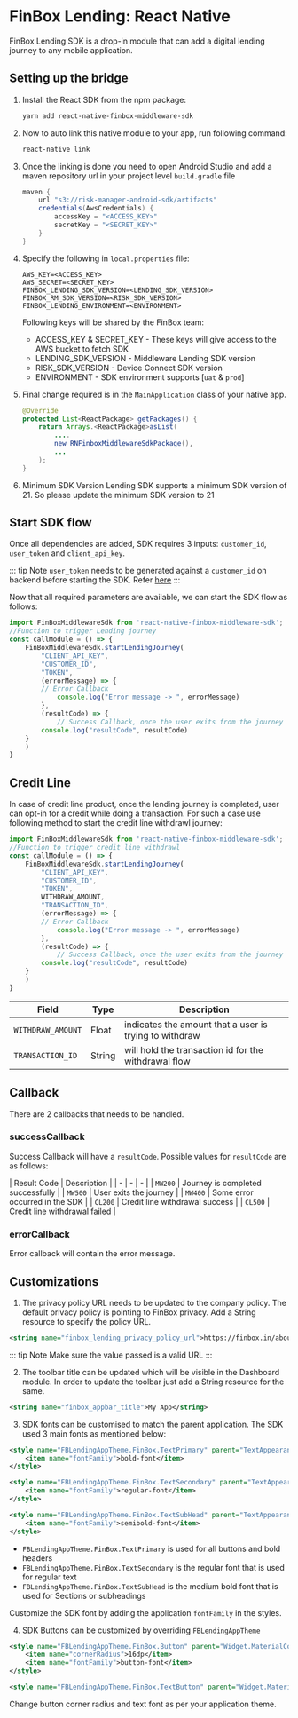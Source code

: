 # FinBox Lending: React Native
FinBox Lending SDK is a drop-in module that can add a digital lending journey to any mobile application.

## Setting up the bridge

1. Install the React SDK from the npm package:
    ```sh
    yarn add react-native-finbox-middleware-sdk
    ```
2. Now to auto link this native module to your app, run following command:
    ```sh
    react-native link
    ```
3. Once the linking is done you need to open Android Studio and add a maven repository url in your project level `build.gradle` file
    ```groovy
    maven {  
        url "s3://risk-manager-android-sdk/artifacts"  
        credentials(AwsCredentials) {  
            accessKey = "<ACCESS_KEY>"
            secretKey = "<SECRET_KEY>"  
        }
    }
    ```
4. Specify the following in `local.properties` file:
    ```
    AWS_KEY=<ACCESS_KEY>
    AWS_SECRET=<SECRET_KEY>
    FINBOX_LENDING_SDK_VERSION=<LENDING_SDK_VERSION>
    FINBOX_RM_SDK_VERSION=<RISK_SDK_VERSION>
    FINBOX_LENDING_ENVIRONMENT=<ENVIRONMENT>
    ```
    
    Following keys will be shared by the FinBox team:

    - ACCESS_KEY & SECRET_KEY - These keys will give access to the AWS bucket to fetch SDK
    - LENDING_SDK_VERSION - Middleware Lending SDK version
    - RISK_SDK_VERSION - Device Connect SDK version
    - ENVIRONMENT - SDK environment supports [`uat` & `prod`]

5. Final change required is in the `MainApplication` class of your native app.
    ```java
    @Override  
    protected List<ReactPackage> getPackages() {
        return Arrays.<ReactPackage>asList(
            ....
            new RNFinboxMiddlewareSdkPackage(),
            ...
        );
    }
    ```
6. Minimum SDK Version
    Lending SDK supports a minimum SDK version of 21. So please update the minimum SDK version to 21

## Start SDK flow

Once all dependencies are added, SDK requires 3 inputs: `customer_id`, `user_token` and `client_api_key`.

::: tip Note
`user_token` needs to be generated against a `customer_id` on backend before starting the SDK. Refer [here](/middleware/sourcing-rest-api.html#generate-token)
:::

Now that all required parameters are available, we can start the SDK flow as follows:

```javascript
import FinBoxMiddlewareSdk from 'react-native-finbox-middleware-sdk';
//Function to trigger Lending journey
const callModule = () => {
    FinBoxMiddlewareSdk.startLendingJourney(
        "CLIENT_API_KEY",
        "CUSTOMER_ID",
        "TOKEN",
        (errorMessage) => {
	    // Error Callback
            console.log("Error message -> ", errorMessage)
        }, 
        (resultCode) => {
            // Success Callback, once the user exits from the journey
	    console.log("resultCode", resultCode)
	}
    )
}
```

## Credit Line

In case of credit line product, once the lending journey is completed, user can opt-in for a credit while doing a transaction. For such a case use following method to start the credit line withdrawl journey:

```javascript
import FinBoxMiddlewareSdk from 'react-native-finbox-middleware-sdk';
//Function to trigger credit line withdrawl
const callModule = () => {
    FinBoxMiddlewareSdk.startLendingJourney(
        "CLIENT_API_KEY",
        "CUSTOMER_ID",
        "TOKEN",
        WITHDRAW_AMOUNT,
        "TRANSACTION_ID",
        (errorMessage) => {
	    // Error Callback
            console.log("Error message -> ", errorMessage)
        }, 
        (resultCode) => {
            // Success Callback, once the user exits from the journey
	    console.log("resultCode", resultCode)
	}
    )
}
```

| Field | Type | Description |
| - | - | - |
| `WITHDRAW_AMOUNT` | Float | indicates the amount that a user is trying to withdraw |
| `TRANSACTION_ID` | String | will hold the transaction id for the withdrawal flow |

## Callback

There are 2 callbacks that needs to be handled. 

### successCallback

Success Callback will have a `resultCode`. Possible values for `resultCode` are as follows:

| Result Code | Description |
| - | - | - |
| `MW200` | Journey is completed successfully |
| `MW500` | User exits the journey |
| `MW400` | Some error occurred in the SDK |
| `CL200` | Credit line withdrawal success |
| `CL500` | Credit line withdrawal failed |


### errorCallback

Error callback will contain the error message.

## Customizations

1. The privacy policy URL needs to be updated to the company policy. The default privacy policy is pointing to FinBox privacy. Add a String resource to specify the policy URL.

```xml
<string name="finbox_lending_privacy_policy_url">https://finbox.in/about/privacy</string>
```

::: tip Note
Make sure the value passed is a valid URL
:::

2. The toolbar title can be updated which will be visible in the Dashboard module. In order to update the toolbar just add a String resource for the same.

```xml
<string name="finbox_appbar_title">My App</string>
```

3. SDK fonts can be customised to match the parent application. The SDK used 3 main fonts as mentioned below:

```xml
<style name="FBLendingAppTheme.FinBox.TextPrimary" parent="TextAppearance.AppCompat">
    <item name="fontFamily">bold-font</item>
</style>

<style name="FBLendingAppTheme.FinBox.TextSecondary" parent="TextAppearance.AppCompat">
    <item name="fontFamily">regular-font</item>
</style>

<style name="FBLendingAppTheme.FinBox.TextSubHead" parent="TextAppearance.AppCompat">
    <item name="fontFamily">semibold-font</item>
</style>
```

- `FBLendingAppTheme.FinBox.TextPrimary` is used for all buttons and bold headers
- `FBLendingAppTheme.FinBox.TextSecondary` is the regular font that is used for regular text
- `FBLendingAppTheme.FinBox.TextSubHead` is the medium bold font that is used for Sections or subheadings

Customize the SDK font by adding the application `fontFamily` in the styles.

4. SDK Buttons can be customized by overriding `FBLendingAppTheme`

```xml
<style name="FBLendingAppTheme.FinBox.Button" parent="Widget.MaterialComponents.Button">
    <item name="cornerRadius">16dp</item>
    <item name="fontFamily">button-font</item>
</style>

<style name="FBLendingAppTheme.FinBox.TextButton" parent="Widget.MaterialComponents.Button.TextButton"></style>
```

Change button corner radius and text font as per your application theme.
